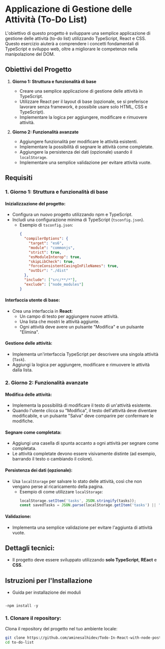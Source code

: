 # Applicazione di Gestione delle Attività (To-Do List)

L'obiettivo di questo progetto è sviluppare una semplice applicazione di gestione delle attività (to-do list) utilizzando TypeScript, React  e CSS. Questo esercizio aiuterà a comprendere i concetti fondamentali di TypeScript e sviluppo web, oltre a migliorare le competenze nella manipolazione del DOM.

## Obiettivi del Progetto

1. **Giorno 1: Struttura e funzionalità di base**
    - Creare una semplice applicazione di gestione delle attività in TypeScript.
    - Utilizzare React per il layout di base (opzionale, se si preferisce lavorare senza framework, è possibile usare solo HTML, CSS e TypeScript).
    - Implementare la logica per aggiungere, modificare e rimuovere attività.
  
2. **Giorno 2: Funzionalità avanzate**
    - Aggiungere funzionalità per modificare le attività esistenti.
    - Implementare la possibilità di segnare le attività come completate.
    - Aggiungere la persistenza dei dati (opzionale) usando il `localStorage`.
    - Implementare una semplice validazione per evitare attività vuote.

## Requisiti

### 1. Giorno 1: Struttura e funzionalità di base

#### Inizializzazione del progetto:
- Configura un nuovo progetto utilizzando npm e TypeScript.
- Includi una configurazione minima di TypeScript (`tsconfig.json`).
  - Esempio di `tsconfig.json`:
    ```json
    {
      "compilerOptions": {
        "target": "es6",
        "module": "commonjs",
        "strict": true,
        "esModuleInterop": true,
        "skipLibCheck": true,
        "forceConsistentCasingInFileNames": true,
        "outDir": "./dist"
      },
      "include": ["src/**/*"],
      "exclude": ["node_modules"]
    }
    ```


#### Interfaccia utente di base:
- Crea una interfaccia in **React**:
  - Un campo di testo per aggiungere nuove attività.
  - Una lista che mostri le attività aggiunte.
  - Ogni attività deve avere un pulsante "Modifica" e un pulsante "Elimina".

#### Gestione delle attività:
- Implementa un'interfaccia TypeScript per descrivere una singola attività (`Task`).
- Aggiungi la logica per aggiungere, modificare e rimuovere le attività dalla lista.

### 2. Giorno 2: Funzionalità avanzate

#### Modifica delle attività:
- Implementa la possibilità di modificare il testo di un'attività esistente.
- Quando l'utente clicca su "Modifica", il testo dell'attività deve diventare modificabile, e un pulsante "Salva" deve comparire per confermare le modifiche.

#### Segnare come completata:
- Aggiungi una casella di spunta accanto a ogni attività per segnare come completata.
- Le attività completate devono essere visivamente distinte (ad esempio, barrando il testo o cambiando il colore).

#### Persistenza dei dati (opzionale):
- Usa `localStorage` per salvare lo stato delle attività, così che non vengano perse al ricaricamento della pagina.
  - Esempio di come utilizzare `localStorage`:
    ```ts
    localStorage.setItem('tasks', JSON.stringify(tasks));
    const savedTasks = JSON.parse(localStorage.getItem('tasks') || '[]');
    ```

#### Validazione:
- Implementa una semplice validazione per evitare l'aggiunta di attività vuote.

## Dettagli tecnici:
- Il progetto deve essere sviluppato utilizzando **solo TypeScript**, **REact** e **CSS**.

## Istruzioni per l'Installazione
- Guida per installazione dei moduli 

```

-npm install -y

```

### 1. Clonare il repository:
Clona il repository del progetto nel tuo ambiente locale:
```bash
git clone https://github.com/aminesalhidev/Todo-In-React-with-node-postgres.git
cd to-do-list

